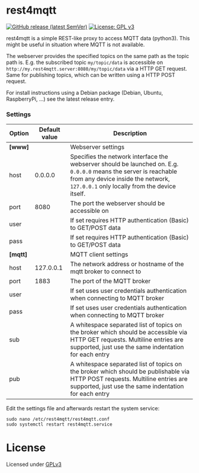 # rest4mqtt

[![GitHub release (latest SemVer)](https://img.shields.io/github/v/release/raven-worx/rest4mqtt?logo=github&sort=semver)](https://github.com/raven-worx/rest4mqtt/releases)
[![License: GPL v3](https://img.shields.io/badge/License-GPLv3-blue.svg)](/LICENSE)

rest4mqtt is a simple REST-like proxy to access MQTT data (python3). This might be useful in situation where MQTT is not available. 

The webserver provides the specified topics on the same path as the topic path is. E.g. the subscribed topic `my/topic/data` is accessible on `http://my.rest4mqtt.server:8080/my/topic/data` via a HTTP GET request. Same for publishing topics, which can be written using a HTTP POST request. 

For install instructions using a Debian package (Debian, Ubuntu, RaspberryPi, ...) see the latest release entry.

### Settings

| **Option**            | Default value | **Description**         |
| --------------------- | ------------- | ----------------------- |
| **[www]**             |               | Webserver settings      |
| host                  | 0.0.0.0       | Specifies the network interface the webserver should be launched on. E.g. `0.0.0.0` means the server is reachable from any device inside the network, `127.0.0.1` only locally from the device itself. |
| port                  | 8080          | The port the webserver should be accessible on |
| user                  |               | If set requires HTTP authentication (Basic) to GET/POST data |
| pass                  |               | If set requires HTTP authentication (Basic) to GET/POST data |
| **[mqtt]**            |               | MQTT client settings    |
| host                  | 127.0.0.1     | The network address or hostname of the mqtt broker to connect to |
| port                  | 1883          | The port of the MQTT broker |
| user                  |               | If set uses user credentials authentication when connecting to MQTT broker |
| pass                  |               | If set uses user credentials authentication when connecting to MQTT broker |
| sub                   |               | A whitespace separated list of topics on the broker which should be accessible via HTTP GET requests. Multiline entries are supported, just use the same indentation for each entry |
| pub                   |               | A whitespace separated list of topics on the broker which should be publishable via HTTP POST requests. Multiline entries are supported, just use the same indentation for each entry | 

Edit the settings file and afterwards restart the system service:

````
sudo nano /etc/rest4mqtt/rest4mqtt.conf
sudo systemctl restart rest4mqtt.service
````

# License

Licensed under [GPLv3](/LICENSE)
